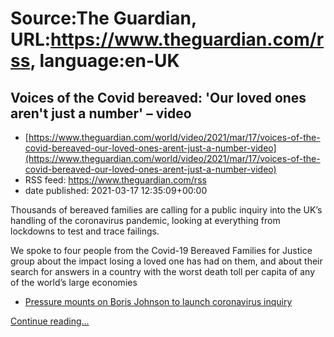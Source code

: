 # Source:The Guardian, URL:https://www.theguardian.com/rss, language:en-UK

## Voices of the Covid bereaved: 'Our loved ones aren't just a number' – video
 - [https://www.theguardian.com/world/video/2021/mar/17/voices-of-the-covid-bereaved-our-loved-ones-arent-just-a-number-video](https://www.theguardian.com/world/video/2021/mar/17/voices-of-the-covid-bereaved-our-loved-ones-arent-just-a-number-video)
 - RSS feed: https://www.theguardian.com/rss
 - date published: 2021-03-17 12:35:09+00:00

<p>Thousands of bereaved families are calling for a public inquiry into the UK’s handling of the coronavirus pandemic, looking at everything from lockdowns to test and trace failings.</p><p>We spoke to four people from the Covid-19 Bereaved Families for Justice group about the impact losing a loved one has had on them, and about their search for answers in a country with the worst death toll per capita of any of the world’s large economies</p><ul><li><a href="https://www.theguardian.com/uk-news/2021/mar/16/pressure-mounts-on-boris-johnson-to-launch-coronavirus-inquiry">Pressure mounts on Boris Johnson to launch coronavirus inquiry</a><br /></li></ul> <a href="https://www.theguardian.com/world/video/2021/mar/17/voices-of-the-covid-bereaved-our-loved-ones-arent-just-a-number-video">Continue reading...</a>

